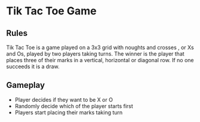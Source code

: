 # Tik Tac Toe Game

## Rules

Tik Tac Toe is a game played on a 3x3 grid with noughts and crosses , or Xs and Os, played by two players taking turns. The winner is the player that places three of their marks in a vertical, horizontal or diagonal row. If no one succeeds it is a draw.

## Gameplay
- Player decides if they want to be X or O
- Randomly decide which of the player starts first
- Players start placing their marks taking turn
